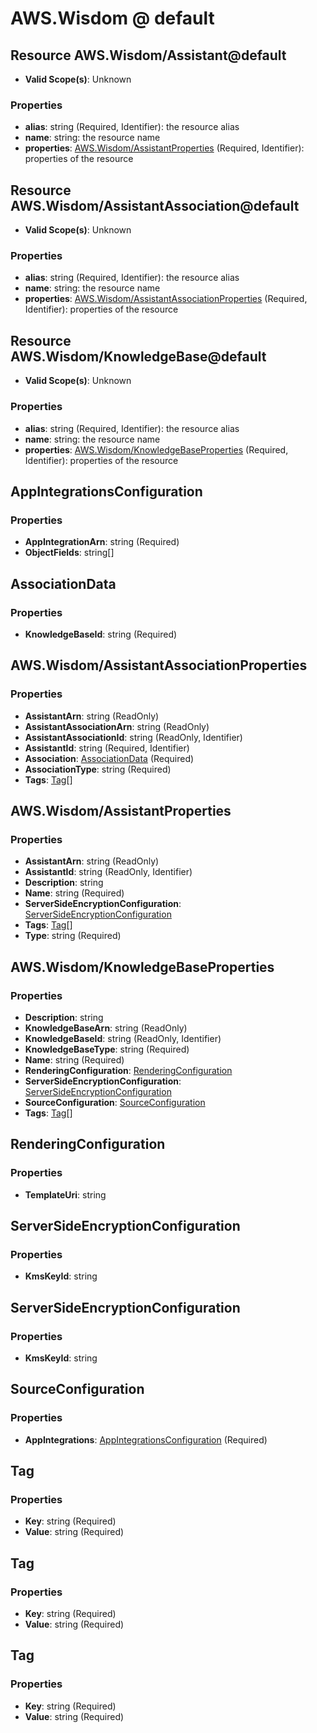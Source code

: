 # AWS.Wisdom @ default

## Resource AWS.Wisdom/Assistant@default
* **Valid Scope(s)**: Unknown
### Properties
* **alias**: string (Required, Identifier): the resource alias
* **name**: string: the resource name
* **properties**: [AWS.Wisdom/AssistantProperties](#awswisdomassistantproperties) (Required, Identifier): properties of the resource

## Resource AWS.Wisdom/AssistantAssociation@default
* **Valid Scope(s)**: Unknown
### Properties
* **alias**: string (Required, Identifier): the resource alias
* **name**: string: the resource name
* **properties**: [AWS.Wisdom/AssistantAssociationProperties](#awswisdomassistantassociationproperties) (Required, Identifier): properties of the resource

## Resource AWS.Wisdom/KnowledgeBase@default
* **Valid Scope(s)**: Unknown
### Properties
* **alias**: string (Required, Identifier): the resource alias
* **name**: string: the resource name
* **properties**: [AWS.Wisdom/KnowledgeBaseProperties](#awswisdomknowledgebaseproperties) (Required, Identifier): properties of the resource

## AppIntegrationsConfiguration
### Properties
* **AppIntegrationArn**: string (Required)
* **ObjectFields**: string[]

## AssociationData
### Properties
* **KnowledgeBaseId**: string (Required)

## AWS.Wisdom/AssistantAssociationProperties
### Properties
* **AssistantArn**: string (ReadOnly)
* **AssistantAssociationArn**: string (ReadOnly)
* **AssistantAssociationId**: string (ReadOnly, Identifier)
* **AssistantId**: string (Required, Identifier)
* **Association**: [AssociationData](#associationdata) (Required)
* **AssociationType**: string (Required)
* **Tags**: [Tag](#tag)[]

## AWS.Wisdom/AssistantProperties
### Properties
* **AssistantArn**: string (ReadOnly)
* **AssistantId**: string (ReadOnly, Identifier)
* **Description**: string
* **Name**: string (Required)
* **ServerSideEncryptionConfiguration**: [ServerSideEncryptionConfiguration](#serversideencryptionconfiguration)
* **Tags**: [Tag](#tag)[]
* **Type**: string (Required)

## AWS.Wisdom/KnowledgeBaseProperties
### Properties
* **Description**: string
* **KnowledgeBaseArn**: string (ReadOnly)
* **KnowledgeBaseId**: string (ReadOnly, Identifier)
* **KnowledgeBaseType**: string (Required)
* **Name**: string (Required)
* **RenderingConfiguration**: [RenderingConfiguration](#renderingconfiguration)
* **ServerSideEncryptionConfiguration**: [ServerSideEncryptionConfiguration](#serversideencryptionconfiguration)
* **SourceConfiguration**: [SourceConfiguration](#sourceconfiguration)
* **Tags**: [Tag](#tag)[]

## RenderingConfiguration
### Properties
* **TemplateUri**: string

## ServerSideEncryptionConfiguration
### Properties
* **KmsKeyId**: string

## ServerSideEncryptionConfiguration
### Properties
* **KmsKeyId**: string

## SourceConfiguration
### Properties
* **AppIntegrations**: [AppIntegrationsConfiguration](#appintegrationsconfiguration) (Required)

## Tag
### Properties
* **Key**: string (Required)
* **Value**: string (Required)

## Tag
### Properties
* **Key**: string (Required)
* **Value**: string (Required)

## Tag
### Properties
* **Key**: string (Required)
* **Value**: string (Required)

